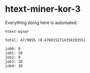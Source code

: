 # htext-miner-kor-3

Everything doing here is automated.

```
htext-miner

total: 47/9855 (0.47691527143581935%)

job0: 8
job1: 10
job2: 9
job3: 10
job4: 10
```
